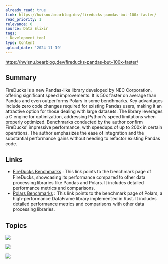 ```yaml
---
already_read: true
link: https://hwisnu.bearblog.dev/fireducks-pandas-but-100x-faster/
read_priority: 1
relevance: 0
source: Data Elixir
tags:
- Development_tool
type: Content
upload_date: '2024-11-19'
---
```


https://hwisnu.bearblog.dev/fireducks-pandas-but-100x-faster/
## Summary

FireDucks is a new Pandas-like library developed by NEC Corporation, offering significant speed improvements. It is 50x faster on average than Pandas and even outperforms Polars in some benchmarks. Key advantages include zero code changes required for existing Pandas users, making it an attractive option for those dealing with large datasets. The library leverages a C engine for optimization, addressing Python's speed limitations when properly optimized. Benchmarks conducted by the author confirm FireDucks' impressive performance, with speedups of up to 200x in certain operations. The author emphasizes the ease of integration and the substantial performance gains without needing to refactor existing Pandas code.
## Links

- [FireDucks Benchmarks](https://fireducks-dev.github.io/docs/benchmarks/) : This link points to the benchmark page of FireDucks, showcasing its performance compared to other data processing libraries like Pandas and Polars. It includes detailed performance metrics and comparisons.
- [Polars Benchmarks](https://pola.rs/posts/benchmarks/) : This link points to the benchmark page of Polars, a high-performance DataFrame library implemented in Rust. It includes detailed performance metrics and comparisons with other data processing libraries.

## Topics

![](topics/Library/FireDucks)

![](topics/Library/Polars)

![](topics/Library/DuckDB)